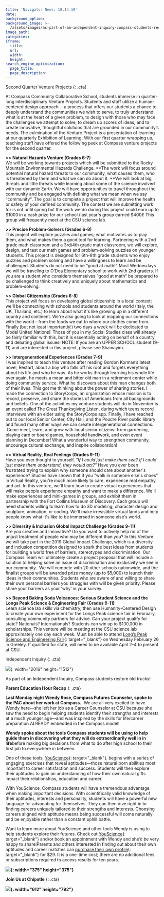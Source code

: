 ```yaml
---
title: 'Navigator News: 10.14.19'
date:
background_option:
background_image: >-
  /assets/images/as-part-of-an-independent-inquiry-compass-students-restore-old-trucks.jpg
image_path:
categories:
iframe:
  title:
  url:
  width:
  height:
search_engine_optimization:
  page_title:
  page_description:
---
```


Second Quarter Venture Projects
{: .cta}

At Compass Community Collaborative School, students immerse in quarter-long interdisciplinary Venture Projects. Students and staff&nbsp;utilize a human-centered design approach —a process that offers our students a chance to deeply understand the communities we wish to serve, to truly understand what is at the heart of a given problem, to design with those who may face the challenges we attempt to solve, to dream up scores of ideas, and to create innovative, thoughtful solutions that are grounded in our community’s needs. The culmination of the Venture Project is a presentation of learning at our quarterly Exhibition of Learning. With our first quarter wrapping up, teaching staff have offered the&nbsp;following&nbsp;peek at Compass venture projects for the second quarter.

**&gt;&gt; Natural Hazards Venture (Grades 6-7)**<br>We will be working towards projects which will be submitted to the Rocky Mountain Environmental Hazards Challenge.&nbsp;**The work will focus around potential natural hazard threats to our community, what causes them, who is threatened by them and what we can do about it.&nbsp;**We will look at big threats and little threats while learning about some of the science involved with our dynamic Earth. We will have opportunities to travel throughout the community and be engaged with defining what we mean when we say "community". The goal is to complete a project that will improve the health or safety of your defined community. The contest we are submitting work for is not until spring but the work we do during this project could earn up to $1000 in a cash prize for our school (last year's group earned $400)\! This group will frequently meet at the CSU science lab.

**&gt;&gt; Precise Problem-Solvers (Grades 6-8)**<br>This project will explore puzzles and games; what motivates us to play them, and what makes them a good tool for learning. Partnering with a 2nd grade math classroom and a 3rd/4th grade math classroom, we will explore, design, and test our math games and problem-solving puzzles on younger students. This project is designed for 6th-8th grade students who enjoy puzzles and problem solving and have a willingness to learn and be challenged. Students do not need to be "good at math\!" Most Wednesdays we will be traveling to O'Dea Elementary school to work with 2nd graders. If you are a student who considers themselves "good at math" be prepared to be challenged to think creatively and uniquely about mathematics and problem-solving.

**&gt;&gt; Global Citizenship (Grades 6-8)**<br>This project will focus on developing global citizenship in a local context; we'll be connecting with schools and students around the world (Italy, the UK, Thailand, etc.) to learn about what it's like growing up in a different country and continent. We're also going to look at mapping our connections with the world - from the foods we eat to where our clothes come from. Finally (but not least importantly\!) two days a week will be dedicated to Model United Nations\!\! Those of you in my Social Studies class will already be fairly familiar with this, but it is essentially acting on behalf of a country and debating global issues\! NOTE: If you are an UPPER SCHOOL student (9-11) and are interested in this project, please see Shamayim.

**&gt;&gt; Intergenerational Experiences (Grades 7-9)**<br>I was inspired to teach this venture after reading Gordon Korman’s latest novel, Restart, about a boy who falls off his roof and forgets everything about his life and who he was. As he works through learning his whole life over again, he meets a mean and bitter old man in a retirement center while doing community service. What he discovers about this man changes both of their lives. This got me thinking about the power of sharing stories. I made the connection to StoryCorps, an organization whose mission is to record, preserve, and share the stories of Americans from all backgrounds and beliefs. One of the activities my venture students will do in November is an event called The Great Thanksgiving Listen, during which teens record interviews with an elder using the StoryCorps app. Finally, I have reached out to our local Senior Center, City Hall, and the Poudre River public library and found many other ways we can create intergenerational connections. &nbsp;Come meet, learn, and grow with local senior citizens: from gardening, playing card or board games, household handiwork, and even event planning in December\! What a wonderful way to strengthen community, encourage cultural exchange, and inspire collaboration\!&nbsp;

**&gt;&gt; Virtual Reality, Real Feelings (Grades 9-11)**&nbsp; &nbsp;<br>Have you ever thought to yourself,&nbsp;*"If I could just make them see? If I could just make them understand, they would act?"*&nbsp;Have you ever been frustrated trying to explain why someone should care about another's experience? Studies have shown that if you "walk in someone else's shoes" in Virtual Reality, you're much more likely to care, experience real empathy, and act. In this venture, we'll learn how to create virtual experiences that will make people experience empathy and want to make a difference. We'll make experiences and mini-games in groups, and exhibit them in partnership with the Fort Collins Museum of Discovery. Each group will need students willing to learn how to do 3D modeling, character design and sculpture, animation, or coding. We'll make irresistible virtual lands and help people know what it's like to be immersed in someone else's world.&nbsp;

**&gt;&gt; Diversity & Inclusion Global Impact Challenge (Grades 9-11)**<br>Are you creative and innovative? Do you want to actively help rid of the unjust treatment of people who may be different than you? In this Venture we will take part in the 2019 Global Impact Challenge, which is a diversity and inclusion competition designed to spark the best ideas from students for building a world free of barriers, stereotypes and discrimination. Our Compass Team will ultimately create a project proposal that will include a solution to helping solve an issue of discrimination and exclusivity we see in our community.&nbsp; We will compete with 20 other schools nationwide, and the finalist groups will be awarded prize money (up to $5,000) to launch their ideas in their communities. Students who are aware of and willing to share their own personal barriers you struggles with will be given priority. Please share your barriers as your ‘why’ in your survey.&nbsp;

**&gt;&gt; Beyond Baking Soda Volcanoes: Serious Student Science and the Longs Peak Science & Engineering Fair (Grades 9-11)**<br>Learn science lab skills via chemistry, then use Humanity-Centered Design to create your own experiment for the Longs Peak science fair in February, consulting community partners for advice. Can your project qualify for state? Nationals? Internationals? Students can win up to $100,000 in scholarships. This venture will be meeting at the CSU science lab approximately one day each week. Must be able to attend&nbsp;[Long’s Peak Science and Engineering Fair](https://compassfortcollins.us14.list-manage.com/track/click?u=f92353bb4e553c0be87c16d55&amp;id=d836704eb1&amp;e=d44f2694ec){: target="_blank"}&nbsp;on Wednesday February 26 in Greeley. If qualified for state, will need to be available April 2-4 to present at CSU.

Independent Inquiry
{: .cta}

![](/assets/images/as-part-of-an-independent-inquiry-compass-students-restore-old-trucks.jpg){: width="2016" height="1512"}

As part of an Independent Inquiry, Compass students restore old trucks\!

****Parent Education Hour Recap****
{: .cta}

**Last Monday night Wendy Rose, Compass Futures Counselor, spoke to the PAC about her work at Compass.**&nbsp; We are all very excited to have Wendy here—she left her job as a Career Counselor at CSU because she saw the need to begin helping students identify their strengths and interests at a much younger age—and was inspired by the skills for life/career preparation ALREADY embedded in the Compass model\! &nbsp;

**Wendy spoke about the tools Compass students will be using to help guide them in discovering what they will do extraordinarily well in in life**before making big decisions from what to do after high school to their first job to everywhere in between.&nbsp;

One of these tools,&nbsp;[YouScience](https://compassfortcollins.us14.list-manage.com/track/click?u=f92353bb4e553c0be87c16d55&amp;id=a1e5503b98&amp;e=d44f2694ec){: target="_blank"}, begins with a series of engaging exercises that reveal aptitudes—those natural born abilities most important to career satisfaction and success. Students will then explore their aptitudes to gain an understanding of how their own natural gifts impact their relationships, education and career.&nbsp;

With YouScience, Compass students will have a tremendous advantage when making important decisions. With scientifically valid knowledge of their aptitudes, interests and personality, students will have a powerful new language for advocating for themselves. They can then dive right in to finding careers uniquely tailored to their strengths and interests. Choosing careers aligned with aptitude means being successful will come naturally and be enjoyable rather than a constant uphill battle.&nbsp;

Want to learn more about YouScience and other tools Wendy is using to help students explore their futures. Check out&nbsp;[YouScience](https://compassfortcollins.us14.list-manage.com/track/click?u=f92353bb4e553c0be87c16d55&amp;id=179680bccd&amp;e=d44f2694ec){: target="_blank"}&nbsp;and/or book an appointment with Wendy and she’d be very happy to share\!Parents and others interested in finding out about their own aptitudes and career matches can&nbsp;[purchase their own profile](https://compassfortcollins.us14.list-manage.com/track/click?u=f92353bb4e553c0be87c16d55&amp;id=d715ae3212&amp;e=d44f2694ec){: target="_blank"}&nbsp;for $29. It is a one-time cost; there are no additional fees or subscriptions required to access results for ten years.

****![](/assets/images/wendysmile-web.png){: width="375" height="375"}****

****Join Us at Chipotle****
{: .cta}

****![](/assets/images/unnamed-27.jpg){: width="612" height="792"}****